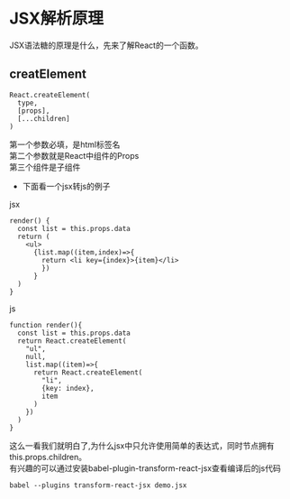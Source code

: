 # JSX解析原理
JSX语法糖的原理是什么，先来了解React的一个函数。
## creatElement
```
React.createElement(
  type,
  [props],
  [...children]
)
```
第一个参数必填，是html标签名  
第二个参数就是React中组件的Props  
第三个组件是子组件  
* 下面看一个jsx转js的例子

jsx
```
render() {
  const list = this.props.data
  return (
    <ul>
      {list.map((item,index)=>{
        return <li key={index}>{item}</li>
        })
      } 
  )
}
```
js
```
function render(){
  const list = this.props.data
  return React.createElement(
    "ul",
    null,
    list.map((item)=>{
      return React.createElement(
        "li",
        {key: index},
        item
      )
    })
  )
}
```
这么一看我们就明白了,为什么jsx中只允许使用简单的表达式，同时节点拥有this.props.children。  
有兴趣的可以通过安装babel-plugin-transform-react-jsx查看编译后的js代码
```
babel --plugins transform-react-jsx demo.jsx
```